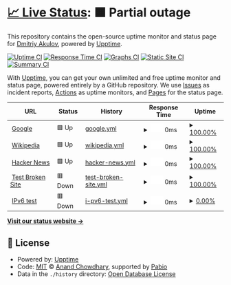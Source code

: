 # [📈 Live Status](https://jimaek.github.io/upptime-gp): <!--live status--> **🟧 Partial outage**

This repository contains the open-source uptime monitor and status page for [Dmitriy Akulov](https://dakulov.com), powered by [Upptime](https://github.com/upptime/upptime).

[![Uptime CI](https://github.com/jimaek/upptime-gp/workflows/Uptime%20CI/badge.svg)](https://github.com/jimaek/upptime-gp/actions?query=workflow%3A%22Uptime+CI%22)
[![Response Time CI](https://github.com/jimaek/upptime-gp/workflows/Response%20Time%20CI/badge.svg)](https://github.com/jimaek/upptime-gp/actions?query=workflow%3A%22Response+Time+CI%22)
[![Graphs CI](https://github.com/jimaek/upptime-gp/workflows/Graphs%20CI/badge.svg)](https://github.com/jimaek/upptime-gp/actions?query=workflow%3A%22Graphs+CI%22)
[![Static Site CI](https://github.com/jimaek/upptime-gp/workflows/Static%20Site%20CI/badge.svg)](https://github.com/jimaek/upptime-gp/actions?query=workflow%3A%22Static+Site+CI%22)
[![Summary CI](https://github.com/jimaek/upptime-gp/workflows/Summary%20CI/badge.svg)](https://github.com/jimaek/upptime-gp/actions?query=workflow%3A%22Summary+CI%22)

With [Upptime](https://upptime.js.org), you can get your own unlimited and free uptime monitor and status page, powered entirely by a GitHub repository. We use [Issues](https://github.com/jimaek/upptime-gp/issues) as incident reports, [Actions](https://github.com/jimaek/upptime-gp/actions) as uptime monitors, and [Pages](https://jimaek.github.io/upptime-gp) for the status page.

<!--start: status pages-->
<!-- This summary is generated by Upptime (https://github.com/upptime/upptime) -->
<!-- Do not edit this manually, your changes will be overwritten -->
<!-- prettier-ignore -->
| URL | Status | History | Response Time | Uptime |
| --- | ------ | ------- | ------------- | ------ |
| <img alt="" src="https://icons.duckduckgo.com/ip3/www.google.com.ico" height="13"> [Google](https://www.google.com) | 🟩 Up | [google.yml](https://github.com/jimaek/upptime-gp/commits/HEAD/history/google.yml) | <details><summary><img alt="Response time graph" src="./graphs/google/response-time-week.png" height="20"> 0ms</summary><br><a href="https://jimaek.github.io/upptime-gp/history/google"><img alt="Response time 102" src="https://img.shields.io/endpoint?url=https%3A%2F%2Fraw.githubusercontent.com%2Fjimaek%2Fupptime-gp%2FHEAD%2Fapi%2Fgoogle%2Fresponse-time.json"></a><br><a href="https://jimaek.github.io/upptime-gp/history/google"><img alt="24-hour response time 0" src="https://img.shields.io/endpoint?url=https%3A%2F%2Fraw.githubusercontent.com%2Fjimaek%2Fupptime-gp%2FHEAD%2Fapi%2Fgoogle%2Fresponse-time-day.json"></a><br><a href="https://jimaek.github.io/upptime-gp/history/google"><img alt="7-day response time 0" src="https://img.shields.io/endpoint?url=https%3A%2F%2Fraw.githubusercontent.com%2Fjimaek%2Fupptime-gp%2FHEAD%2Fapi%2Fgoogle%2Fresponse-time-week.json"></a><br><a href="https://jimaek.github.io/upptime-gp/history/google"><img alt="30-day response time 102" src="https://img.shields.io/endpoint?url=https%3A%2F%2Fraw.githubusercontent.com%2Fjimaek%2Fupptime-gp%2FHEAD%2Fapi%2Fgoogle%2Fresponse-time-month.json"></a><br><a href="https://jimaek.github.io/upptime-gp/history/google"><img alt="1-year response time 102" src="https://img.shields.io/endpoint?url=https%3A%2F%2Fraw.githubusercontent.com%2Fjimaek%2Fupptime-gp%2FHEAD%2Fapi%2Fgoogle%2Fresponse-time-year.json"></a></details> | <details><summary><a href="https://jimaek.github.io/upptime-gp/history/google">100.00%</a></summary><a href="https://jimaek.github.io/upptime-gp/history/google"><img alt="All-time uptime 100.00%" src="https://img.shields.io/endpoint?url=https%3A%2F%2Fraw.githubusercontent.com%2Fjimaek%2Fupptime-gp%2FHEAD%2Fapi%2Fgoogle%2Fuptime.json"></a><br><a href="https://jimaek.github.io/upptime-gp/history/google"><img alt="24-hour uptime 100.00%" src="https://img.shields.io/endpoint?url=https%3A%2F%2Fraw.githubusercontent.com%2Fjimaek%2Fupptime-gp%2FHEAD%2Fapi%2Fgoogle%2Fuptime-day.json"></a><br><a href="https://jimaek.github.io/upptime-gp/history/google"><img alt="7-day uptime 100.00%" src="https://img.shields.io/endpoint?url=https%3A%2F%2Fraw.githubusercontent.com%2Fjimaek%2Fupptime-gp%2FHEAD%2Fapi%2Fgoogle%2Fuptime-week.json"></a><br><a href="https://jimaek.github.io/upptime-gp/history/google"><img alt="30-day uptime 100.00%" src="https://img.shields.io/endpoint?url=https%3A%2F%2Fraw.githubusercontent.com%2Fjimaek%2Fupptime-gp%2FHEAD%2Fapi%2Fgoogle%2Fuptime-month.json"></a><br><a href="https://jimaek.github.io/upptime-gp/history/google"><img alt="1-year uptime 100.00%" src="https://img.shields.io/endpoint?url=https%3A%2F%2Fraw.githubusercontent.com%2Fjimaek%2Fupptime-gp%2FHEAD%2Fapi%2Fgoogle%2Fuptime-year.json"></a></details>
| <img alt="" src="https://icons.duckduckgo.com/ip3/en.wikipedia.org.ico" height="13"> [Wikipedia](https://en.wikipedia.org) | 🟩 Up | [wikipedia.yml](https://github.com/jimaek/upptime-gp/commits/HEAD/history/wikipedia.yml) | <details><summary><img alt="Response time graph" src="./graphs/wikipedia/response-time-week.png" height="20"> 0ms</summary><br><a href="https://jimaek.github.io/upptime-gp/history/wikipedia"><img alt="Response time 375" src="https://img.shields.io/endpoint?url=https%3A%2F%2Fraw.githubusercontent.com%2Fjimaek%2Fupptime-gp%2FHEAD%2Fapi%2Fwikipedia%2Fresponse-time.json"></a><br><a href="https://jimaek.github.io/upptime-gp/history/wikipedia"><img alt="24-hour response time 0" src="https://img.shields.io/endpoint?url=https%3A%2F%2Fraw.githubusercontent.com%2Fjimaek%2Fupptime-gp%2FHEAD%2Fapi%2Fwikipedia%2Fresponse-time-day.json"></a><br><a href="https://jimaek.github.io/upptime-gp/history/wikipedia"><img alt="7-day response time 0" src="https://img.shields.io/endpoint?url=https%3A%2F%2Fraw.githubusercontent.com%2Fjimaek%2Fupptime-gp%2FHEAD%2Fapi%2Fwikipedia%2Fresponse-time-week.json"></a><br><a href="https://jimaek.github.io/upptime-gp/history/wikipedia"><img alt="30-day response time 375" src="https://img.shields.io/endpoint?url=https%3A%2F%2Fraw.githubusercontent.com%2Fjimaek%2Fupptime-gp%2FHEAD%2Fapi%2Fwikipedia%2Fresponse-time-month.json"></a><br><a href="https://jimaek.github.io/upptime-gp/history/wikipedia"><img alt="1-year response time 375" src="https://img.shields.io/endpoint?url=https%3A%2F%2Fraw.githubusercontent.com%2Fjimaek%2Fupptime-gp%2FHEAD%2Fapi%2Fwikipedia%2Fresponse-time-year.json"></a></details> | <details><summary><a href="https://jimaek.github.io/upptime-gp/history/wikipedia">100.00%</a></summary><a href="https://jimaek.github.io/upptime-gp/history/wikipedia"><img alt="All-time uptime 100.00%" src="https://img.shields.io/endpoint?url=https%3A%2F%2Fraw.githubusercontent.com%2Fjimaek%2Fupptime-gp%2FHEAD%2Fapi%2Fwikipedia%2Fuptime.json"></a><br><a href="https://jimaek.github.io/upptime-gp/history/wikipedia"><img alt="24-hour uptime 100.00%" src="https://img.shields.io/endpoint?url=https%3A%2F%2Fraw.githubusercontent.com%2Fjimaek%2Fupptime-gp%2FHEAD%2Fapi%2Fwikipedia%2Fuptime-day.json"></a><br><a href="https://jimaek.github.io/upptime-gp/history/wikipedia"><img alt="7-day uptime 100.00%" src="https://img.shields.io/endpoint?url=https%3A%2F%2Fraw.githubusercontent.com%2Fjimaek%2Fupptime-gp%2FHEAD%2Fapi%2Fwikipedia%2Fuptime-week.json"></a><br><a href="https://jimaek.github.io/upptime-gp/history/wikipedia"><img alt="30-day uptime 100.00%" src="https://img.shields.io/endpoint?url=https%3A%2F%2Fraw.githubusercontent.com%2Fjimaek%2Fupptime-gp%2FHEAD%2Fapi%2Fwikipedia%2Fuptime-month.json"></a><br><a href="https://jimaek.github.io/upptime-gp/history/wikipedia"><img alt="1-year uptime 100.00%" src="https://img.shields.io/endpoint?url=https%3A%2F%2Fraw.githubusercontent.com%2Fjimaek%2Fupptime-gp%2FHEAD%2Fapi%2Fwikipedia%2Fuptime-year.json"></a></details>
| <img alt="" src="https://icons.duckduckgo.com/ip3/news.ycombinator.com.ico" height="13"> [Hacker News](https://news.ycombinator.com) | 🟩 Up | [hacker-news.yml](https://github.com/jimaek/upptime-gp/commits/HEAD/history/hacker-news.yml) | <details><summary><img alt="Response time graph" src="./graphs/hacker-news/response-time-week.png" height="20"> 0ms</summary><br><a href="https://jimaek.github.io/upptime-gp/history/hacker-news"><img alt="Response time 414" src="https://img.shields.io/endpoint?url=https%3A%2F%2Fraw.githubusercontent.com%2Fjimaek%2Fupptime-gp%2FHEAD%2Fapi%2Fhacker-news%2Fresponse-time.json"></a><br><a href="https://jimaek.github.io/upptime-gp/history/hacker-news"><img alt="24-hour response time 0" src="https://img.shields.io/endpoint?url=https%3A%2F%2Fraw.githubusercontent.com%2Fjimaek%2Fupptime-gp%2FHEAD%2Fapi%2Fhacker-news%2Fresponse-time-day.json"></a><br><a href="https://jimaek.github.io/upptime-gp/history/hacker-news"><img alt="7-day response time 0" src="https://img.shields.io/endpoint?url=https%3A%2F%2Fraw.githubusercontent.com%2Fjimaek%2Fupptime-gp%2FHEAD%2Fapi%2Fhacker-news%2Fresponse-time-week.json"></a><br><a href="https://jimaek.github.io/upptime-gp/history/hacker-news"><img alt="30-day response time 414" src="https://img.shields.io/endpoint?url=https%3A%2F%2Fraw.githubusercontent.com%2Fjimaek%2Fupptime-gp%2FHEAD%2Fapi%2Fhacker-news%2Fresponse-time-month.json"></a><br><a href="https://jimaek.github.io/upptime-gp/history/hacker-news"><img alt="1-year response time 414" src="https://img.shields.io/endpoint?url=https%3A%2F%2Fraw.githubusercontent.com%2Fjimaek%2Fupptime-gp%2FHEAD%2Fapi%2Fhacker-news%2Fresponse-time-year.json"></a></details> | <details><summary><a href="https://jimaek.github.io/upptime-gp/history/hacker-news">100.00%</a></summary><a href="https://jimaek.github.io/upptime-gp/history/hacker-news"><img alt="All-time uptime 100.00%" src="https://img.shields.io/endpoint?url=https%3A%2F%2Fraw.githubusercontent.com%2Fjimaek%2Fupptime-gp%2FHEAD%2Fapi%2Fhacker-news%2Fuptime.json"></a><br><a href="https://jimaek.github.io/upptime-gp/history/hacker-news"><img alt="24-hour uptime 100.00%" src="https://img.shields.io/endpoint?url=https%3A%2F%2Fraw.githubusercontent.com%2Fjimaek%2Fupptime-gp%2FHEAD%2Fapi%2Fhacker-news%2Fuptime-day.json"></a><br><a href="https://jimaek.github.io/upptime-gp/history/hacker-news"><img alt="7-day uptime 100.00%" src="https://img.shields.io/endpoint?url=https%3A%2F%2Fraw.githubusercontent.com%2Fjimaek%2Fupptime-gp%2FHEAD%2Fapi%2Fhacker-news%2Fuptime-week.json"></a><br><a href="https://jimaek.github.io/upptime-gp/history/hacker-news"><img alt="30-day uptime 99.84%" src="https://img.shields.io/endpoint?url=https%3A%2F%2Fraw.githubusercontent.com%2Fjimaek%2Fupptime-gp%2FHEAD%2Fapi%2Fhacker-news%2Fuptime-month.json"></a><br><a href="https://jimaek.github.io/upptime-gp/history/hacker-news"><img alt="1-year uptime 99.99%" src="https://img.shields.io/endpoint?url=https%3A%2F%2Fraw.githubusercontent.com%2Fjimaek%2Fupptime-gp%2FHEAD%2Fapi%2Fhacker-news%2Fuptime-year.json"></a></details>
| <img alt="" src="https://icons.duckduckgo.com/ip3/thissitedoesnotexist.koj.co.ico" height="13"> [Test Broken Site](https://thissitedoesnotexist.koj.co) | 🟥 Down | [test-broken-site.yml](https://github.com/jimaek/upptime-gp/commits/HEAD/history/test-broken-site.yml) | <details><summary><img alt="Response time graph" src="./graphs/test-broken-site/response-time-week.png" height="20"> 0ms</summary><br><a href="https://jimaek.github.io/upptime-gp/history/test-broken-site"><img alt="Response time 0" src="https://img.shields.io/endpoint?url=https%3A%2F%2Fraw.githubusercontent.com%2Fjimaek%2Fupptime-gp%2FHEAD%2Fapi%2Ftest-broken-site%2Fresponse-time.json"></a><br><a href="https://jimaek.github.io/upptime-gp/history/test-broken-site"><img alt="24-hour response time 0" src="https://img.shields.io/endpoint?url=https%3A%2F%2Fraw.githubusercontent.com%2Fjimaek%2Fupptime-gp%2FHEAD%2Fapi%2Ftest-broken-site%2Fresponse-time-day.json"></a><br><a href="https://jimaek.github.io/upptime-gp/history/test-broken-site"><img alt="7-day response time 0" src="https://img.shields.io/endpoint?url=https%3A%2F%2Fraw.githubusercontent.com%2Fjimaek%2Fupptime-gp%2FHEAD%2Fapi%2Ftest-broken-site%2Fresponse-time-week.json"></a><br><a href="https://jimaek.github.io/upptime-gp/history/test-broken-site"><img alt="30-day response time 0" src="https://img.shields.io/endpoint?url=https%3A%2F%2Fraw.githubusercontent.com%2Fjimaek%2Fupptime-gp%2FHEAD%2Fapi%2Ftest-broken-site%2Fresponse-time-month.json"></a><br><a href="https://jimaek.github.io/upptime-gp/history/test-broken-site"><img alt="1-year response time 0" src="https://img.shields.io/endpoint?url=https%3A%2F%2Fraw.githubusercontent.com%2Fjimaek%2Fupptime-gp%2FHEAD%2Fapi%2Ftest-broken-site%2Fresponse-time-year.json"></a></details> | <details><summary><a href="https://jimaek.github.io/upptime-gp/history/test-broken-site">100.00%</a></summary><a href="https://jimaek.github.io/upptime-gp/history/test-broken-site"><img alt="All-time uptime 100.00%" src="https://img.shields.io/endpoint?url=https%3A%2F%2Fraw.githubusercontent.com%2Fjimaek%2Fupptime-gp%2FHEAD%2Fapi%2Ftest-broken-site%2Fuptime.json"></a><br><a href="https://jimaek.github.io/upptime-gp/history/test-broken-site"><img alt="24-hour uptime 100.00%" src="https://img.shields.io/endpoint?url=https%3A%2F%2Fraw.githubusercontent.com%2Fjimaek%2Fupptime-gp%2FHEAD%2Fapi%2Ftest-broken-site%2Fuptime-day.json"></a><br><a href="https://jimaek.github.io/upptime-gp/history/test-broken-site"><img alt="7-day uptime 100.00%" src="https://img.shields.io/endpoint?url=https%3A%2F%2Fraw.githubusercontent.com%2Fjimaek%2Fupptime-gp%2FHEAD%2Fapi%2Ftest-broken-site%2Fuptime-week.json"></a><br><a href="https://jimaek.github.io/upptime-gp/history/test-broken-site"><img alt="30-day uptime 100.00%" src="https://img.shields.io/endpoint?url=https%3A%2F%2Fraw.githubusercontent.com%2Fjimaek%2Fupptime-gp%2FHEAD%2Fapi%2Ftest-broken-site%2Fuptime-month.json"></a><br><a href="https://jimaek.github.io/upptime-gp/history/test-broken-site"><img alt="1-year uptime 100.00%" src="https://img.shields.io/endpoint?url=https%3A%2F%2Fraw.githubusercontent.com%2Fjimaek%2Fupptime-gp%2FHEAD%2Fapi%2Ftest-broken-site%2Fuptime-year.json"></a></details>
| <img alt="" src="https://icons.duckduckgo.com/ip3/null.ico" height="13"> [IPv6 test](forwardemail.net) | 🟥 Down | [i-pv6-test.yml](https://github.com/jimaek/upptime-gp/commits/HEAD/history/i-pv6-test.yml) | <details><summary><img alt="Response time graph" src="./graphs/i-pv6-test/response-time-week.png" height="20"> 0ms</summary><br><a href="https://jimaek.github.io/upptime-gp/history/i-pv6-test"><img alt="Response time 144" src="https://img.shields.io/endpoint?url=https%3A%2F%2Fraw.githubusercontent.com%2Fjimaek%2Fupptime-gp%2FHEAD%2Fapi%2Fi-pv6-test%2Fresponse-time.json"></a><br><a href="https://jimaek.github.io/upptime-gp/history/i-pv6-test"><img alt="24-hour response time 0" src="https://img.shields.io/endpoint?url=https%3A%2F%2Fraw.githubusercontent.com%2Fjimaek%2Fupptime-gp%2FHEAD%2Fapi%2Fi-pv6-test%2Fresponse-time-day.json"></a><br><a href="https://jimaek.github.io/upptime-gp/history/i-pv6-test"><img alt="7-day response time 0" src="https://img.shields.io/endpoint?url=https%3A%2F%2Fraw.githubusercontent.com%2Fjimaek%2Fupptime-gp%2FHEAD%2Fapi%2Fi-pv6-test%2Fresponse-time-week.json"></a><br><a href="https://jimaek.github.io/upptime-gp/history/i-pv6-test"><img alt="30-day response time 144" src="https://img.shields.io/endpoint?url=https%3A%2F%2Fraw.githubusercontent.com%2Fjimaek%2Fupptime-gp%2FHEAD%2Fapi%2Fi-pv6-test%2Fresponse-time-month.json"></a><br><a href="https://jimaek.github.io/upptime-gp/history/i-pv6-test"><img alt="1-year response time 144" src="https://img.shields.io/endpoint?url=https%3A%2F%2Fraw.githubusercontent.com%2Fjimaek%2Fupptime-gp%2FHEAD%2Fapi%2Fi-pv6-test%2Fresponse-time-year.json"></a></details> | <details><summary><a href="https://jimaek.github.io/upptime-gp/history/i-pv6-test">0.00%</a></summary><a href="https://jimaek.github.io/upptime-gp/history/i-pv6-test"><img alt="All-time uptime 95.51%" src="https://img.shields.io/endpoint?url=https%3A%2F%2Fraw.githubusercontent.com%2Fjimaek%2Fupptime-gp%2FHEAD%2Fapi%2Fi-pv6-test%2Fuptime.json"></a><br><a href="https://jimaek.github.io/upptime-gp/history/i-pv6-test"><img alt="24-hour uptime 0.00%" src="https://img.shields.io/endpoint?url=https%3A%2F%2Fraw.githubusercontent.com%2Fjimaek%2Fupptime-gp%2FHEAD%2Fapi%2Fi-pv6-test%2Fuptime-day.json"></a><br><a href="https://jimaek.github.io/upptime-gp/history/i-pv6-test"><img alt="7-day uptime 0.00%" src="https://img.shields.io/endpoint?url=https%3A%2F%2Fraw.githubusercontent.com%2Fjimaek%2Fupptime-gp%2FHEAD%2Fapi%2Fi-pv6-test%2Fuptime-week.json"></a><br><a href="https://jimaek.github.io/upptime-gp/history/i-pv6-test"><img alt="30-day uptime 25.34%" src="https://img.shields.io/endpoint?url=https%3A%2F%2Fraw.githubusercontent.com%2Fjimaek%2Fupptime-gp%2FHEAD%2Fapi%2Fi-pv6-test%2Fuptime-month.json"></a><br><a href="https://jimaek.github.io/upptime-gp/history/i-pv6-test"><img alt="1-year uptime 93.78%" src="https://img.shields.io/endpoint?url=https%3A%2F%2Fraw.githubusercontent.com%2Fjimaek%2Fupptime-gp%2FHEAD%2Fapi%2Fi-pv6-test%2Fuptime-year.json"></a></details>

<!--end: status pages-->

[**Visit our status website →**](https://jimaek.github.io/upptime-gp)

## 📄 License

- Powered by: [Upptime](https://github.com/upptime/upptime)
- Code: [MIT](./LICENSE) © [Anand Chowdhary](https://anandchowdhary.com), supported by [Pabio](https://pabio.com)
- Data in the `./history` directory: [Open Database License](https://opendatacommons.org/licenses/odbl/1-0/)
